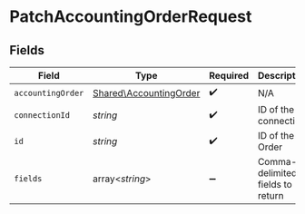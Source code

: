 # PatchAccountingOrderRequest


## Fields

| Field                                                            | Type                                                             | Required                                                         | Description                                                      |
| ---------------------------------------------------------------- | ---------------------------------------------------------------- | ---------------------------------------------------------------- | ---------------------------------------------------------------- |
| `accountingOrder`                                                | [Shared\AccountingOrder](../../Models/Shared/AccountingOrder.md) | :heavy_check_mark:                                               | N/A                                                              |
| `connectionId`                                                   | *string*                                                         | :heavy_check_mark:                                               | ID of the connection                                             |
| `id`                                                             | *string*                                                         | :heavy_check_mark:                                               | ID of the Order                                                  |
| `fields`                                                         | array<*string*>                                                  | :heavy_minus_sign:                                               | Comma-delimited fields to return                                 |